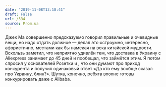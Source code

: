 ```yaml
---
date: "2019-11-08T13:18:41"
draft: False
url: /534
source: Prom.ua
---
```


Джек Ма совершенно предсказуемо говорил правильные и очевидные вещи, но надо отдать должное — делал это остроумно, интересно, афористично, местами как бы намекая на века китайской мудрости.
Вскользь заметил, что неприятно удивлён тем, что доставка в Украину с Aliexpress занимает до 45 дней и пообещал, что займётся этим. Я потом спросил у основателей Розетки и , что они думают про приход конкурента и получил одинаковый ответ «Да кто ему вообще сказал про Украину, блин?». Шутка, конечно, ребята вполне готовы конкурировать даже с Alibaba.
